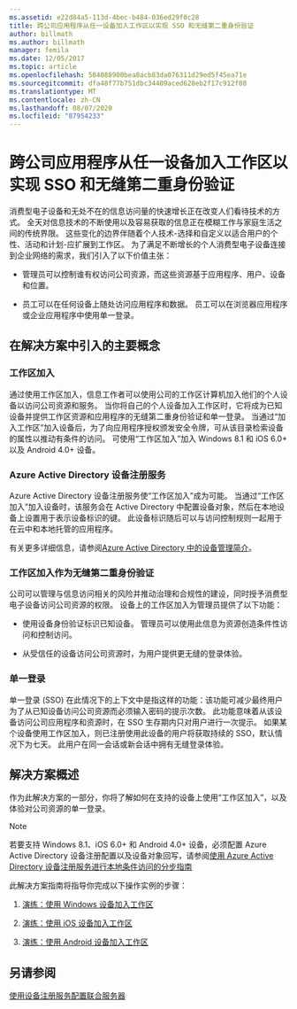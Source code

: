 ```yaml
---
ms.assetid: e22d84a5-113d-4bec-b484-036ed29f0c28
title: 跨公司应用程序从任一设备加入工作区以实现 SSO 和无缝第二重身份验证
author: billmath
ms.author: billmath
manager: femila
ms.date: 12/05/2017
ms.topic: article
ms.openlocfilehash: 584088900bea8acb83da076311d29ed5f45ea71e
ms.sourcegitcommit: dfa48f77b751dbc34409aced628eb2f17c912f08
ms.translationtype: MT
ms.contentlocale: zh-CN
ms.lasthandoff: 08/07/2020
ms.locfileid: "87954233"
---
```

# <a name="join-to-workplace-from-any-device-for-sso-and-seamless-second-factor-authentication-across-company-applications"></a>跨公司应用程序从任一设备加入工作区以实现 SSO 和无缝第二重身份验证



消费型电子设备和无处不在的信息访问量的快速增长正在改变人们看待技术的方式。 全天对信息技术的不断使用以及容易获取的信息正在模糊工作与家庭生活之间的传统界限。 这些变化的边界伴随着个人技术-选择和自定义以适合用户的个性、活动和计划-应扩展到工作区。 为了满足不断增长的个人消费型电子设备连接到企业网络的需求，我们引入了以下价值主张：

-   管理员可以控制谁有权访问公司资源，而这些资源基于应用程序、用户、设备和位置。

-   员工可以在任何设备上随处访问应用程序和数据。 员工可以在浏览器应用程序或企业应用程序中使用单一登录。

## <a name="key-concepts-introduced-in-the-solution"></a>在解决方案中引入的主要概念

### <a name="workplace-join"></a>工作区加入
通过使用工作区加入，信息工作者可以使用公司的工作区计算机加入他们的个人设备以访问公司资源和服务。 当你将自己的个人设备加入工作区时，它将成为已知设备并提供工作区资源和应用程序的无缝第二重身份验证和单一登录。 当通过“加入工作区”加入设备后，为了向应用程序授权颁发安全令牌，可从该目录检索设备的属性以推动有条件的访问。 可使用“工作区加入”加入 Windows 8.1 和 iOS 6.0+ 以及 Android 4.0+ 设备。

### <a name="azure-active-directory-device-registration-service"></a><a name="BKMK_DRS"></a>Azure Active Directory 设备注册服务
Azure Active Directory 设备注册服务使“工作区加入”成为可能。 当通过“工作区加入”加入设备时，该服务会在 Active Directory 中配置设备对象，然后在本地设备上设置用于表示设备标识的键。 此设备标识随后可以与访问控制规则一起用于在云中和本地托管的应用程序。

有关更多详细信息，请参阅[Azure Active Directory 中的设备管理简介](/azure/active-directory/device-management-introduction)。

### <a name="workplace-join-as-a-seamless-second-factor-authentication"></a>工作区加入作为无缝第二重身份验证
公司可以管理与信息访问相关的风险并推动治理和合规性的建设，同时授予消费型电子设备访问公司资源的权限。 设备上的工作区加入为管理员提供了以下功能：

-   使用设备身份验证标识已知设备。 管理员可以使用此信息为资源创造条件性访问和控制访问。

-   从受信任的设备访问公司资源时，为用户提供更无缝的登录体验。

### <a name="single-sign-on"></a>单一登录
单一登录 (SSO) 在此情况下的上下文中是指这样的功能：该功能可减少最终用户为了从已知设备访问公司资源而必须输入密码的提示次数。 此功能意味着从该设备访问公司应用程序和资源时，在 SSO 生存期内只对用户进行一次提示。 如果某个设备使用工作区加入，则已注册使用此设备的用户将获取持续的 SSO，默认情况下为七天。 此用户在同一会话或新会话中拥有无缝登录体验。

## <a name="solution-overview"></a>解决方案概述
作为此解决方案的一部分，你将了解如何在支持的设备上使用“工作区加入”，以及体验对公司资源的单一登录。

> [!NOTE]
> 若要支持 Windows 8.1、iOS 6.0+ 和 Android 4.0+ 设备，必须配置 Azure Active Directory 设备注册配置以及设备对象回写，请参阅[使用 Azure Active Directory 设备注册服务进行本地条件访问的分步指南](/previous-versions/azure/dn788908(v=azure.100))

此解决方案指南将指导你完成以下操作实例的步骤：

1.  [演练：使用 Windows 设备加入工作区](../../ad-fs/operations/Walkthrough--Workplace-Join-with-a-Windows-Device.md)

2.  [演练：使用 iOS 设备加入工作区](../../ad-fs/operations/Walkthrough--Workplace-Join-with-an-iOS-Device.md)

3.  [演练：使用 Android 设备加入工作区](../../ad-fs/operations/walkthrough--workplace-join-to-an-android-device.md)

## <a name="see-also"></a>另请参阅
[使用设备注册服务配置联合服务器](../deployment/configure-a-federation-server-with-device-registration-service.md)
